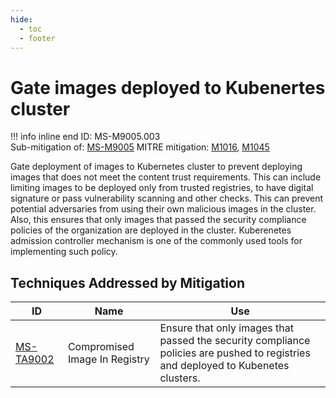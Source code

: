 ```yaml
---
hide:
  - toc
  - footer
---
```


# Gate images deployed to Kubenertes cluster

!!! info inline end
    ID: MS-M9005.003<br>
    Sub-mitigation of: [MS-M9005](./index.md)
    MITRE mitigation: [M1016](https://attack.mitre.org/mitigations/M1016/), [M1045](https://attack.mitre.org/mitigations/M1045/)


Gate deployment of images to Kubernetes cluster to prevent deploying images that does not meet the content trust requirements. This can include limiting images to be deployed only from trusted registries, to have digital signature or pass vulnerability scanning and other checks. This can prevent potential adversaries from using their own malicious images in the cluster. Also, this ensures that only images that passed the security compliance policies of the organization are deployed in the cluster. Kuberenetes admission controller mechanism is one of the commonly used tools for implementing such policy.


## Techniques Addressed by Mitigation

|ID|Name|Use|
|--|----|---|
|[MS-TA9002](../../techniques/Compromised%20Image%20In%20Registry.md)|Compromised Image In Registry|Ensure that only images that passed the security compliance policies are pushed to registries and deployed to Kubenetes clusters.|
